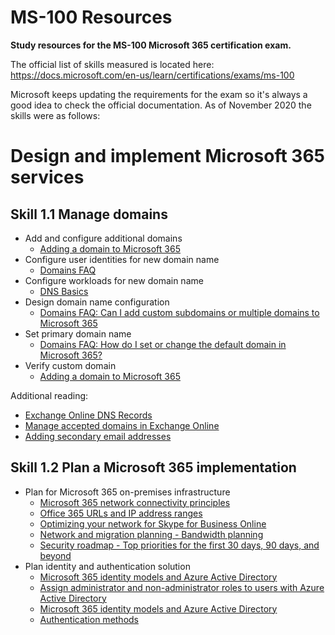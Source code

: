 # MS-100 Resources
**Study resources for the MS-100 Microsoft 365 certification exam.**

The official list of skills measured is located here: https://docs.microsoft.com/en-us/learn/certifications/exams/ms-100

Microsoft keeps updating the requirements for the exam so it's always a good idea to check the official documentation. 
As of November 2020 the skills were as follows:


# Design and implement Microsoft 365 services
## Skill 1.1 Manage domains
- Add and configure additional domains
  - [Adding a domain to Microsoft 365](https://docs.microsoft.com/office365/admin/setup/add-domain?view=o365-worldwide)
- Configure user identities for new domain name
  - [Domains FAQ](https://docs.microsoft.com/en-us/microsoft-365/admin/setup/domains-faq?view=o365-worldwide)
- Configure workloads for new domain name
  - [DNS Basics](https://docs.microsoft.com/en-au/microsoft-365/admin/get-help-with-domains/dns-basics?view=o365-worldwide)
- Design domain name configuration
  - [Domains FAQ: Can I add custom subdomains or multiple domains to Microsoft 365](https://docs.microsoft.com/en-us/microsoft-365/admin/setup/domains-faq?view=o365-worldwide#can-i-add-custom-subdomains-or-multiple-domains-to-microsoft-365)
- Set primary domain name
  - [Domains FAQ: How do I set or change the default domain in Microsoft 365?](https://docs.microsoft.com/en-us/microsoft-365/admin/setup/domains-faq?view=o365-worldwide#how-do-i-set-or-change-the-default-domain-in-microsoft-365)
- Verify custom domain
  - [Adding a domain to Microsoft 365](https://docs.microsoft.com/en-us/microsoft-365/admin/setup/add-domain?view=o365-worldwide)

 Additional reading:
 - [Exchange Online DNS Records](https://docs.microsoft.com/en-us/microsoft-365/enterprise/external-domain-name-system-records?view=o365-worldwide)
 - [Manage accepted domains in Exchange Online](https://docs.microsoft.com/en-us/exchange/mail-flow-best-practices/manage-accepted-domains/manage-accepted-domains)
 - [Adding secondary email addresses](https://docs.microsoft.com/en-us/Exchange/recipients/user-mailboxes/email-addresses?view=exchserver-2019)


## Skill 1.2 Plan a Microsoft 365 implementation
- Plan for Microsoft 365 on-premises infrastructure
  - [Microsoft 365 network connectivity principles](https://docs.microsoft.com/en-us/microsoft-365/enterprise/microsoft-365-network-connectivity-principles?view=o365-worldwide#new-office-365-endpoint-categories)
  - [Office 365 URLs and IP address ranges](https://docs.microsoft.com/en-us/microsoft-365/enterprise/urls-and-ip-address-ranges?view=o365-worldwide)
  - [Optimizing your network for Skype for Business Online](https://docs.microsoft.com/en-us/SkypeForBusiness/optimizing-your-network/optimizing-your-network?view=o365-worldwide)
  - [Network and migration planning - Bandwidth planning](https://docs.microsoft.com/en-us/microsoft-365/enterprise/network-and-migration-planning?view=o365-worldwide)
  - [Security roadmap - Top priorities for the first 30 days, 90 days, and beyond](https://docs.microsoft.com/en-us/microsoft-365/security/office-365-security/security-roadmap?view=o365-worldwide)
- Plan identity and authentication solution
  - [Microsoft 365 identity models and Azure Active Directory](https://docs.microsoft.com/en-us/microsoft-365/enterprise/about-microsoft-365-identity?view=o365-worldwide)
  - [Assign administrator and non-administrator roles to users with Azure Active Directory](https://docs.microsoft.com/en-us/azure/active-directory/fundamentals/active-directory-users-assign-role-azure-portal?context=azure/active-directory/users-groups-roles/context/ugr-context/)
  - [Microsoft 365 identity models and Azure Active Directory](https://docs.microsoft.com/en-us/microsoft-365/enterprise/about-microsoft-365-identity?view=o365-worldwide)
  - [Authentication methods](https://docs.microsoft.com/en-us/azure/active-directory/authentication/concept-authentication-methods)
